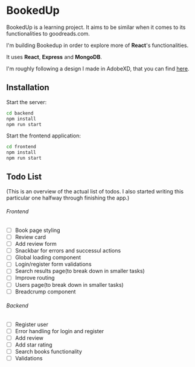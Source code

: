 # BookedUp

BookedUp is a learning project. It aims to be similar when it comes to its functionalities to goodreads.com.

I'm building Bookedup in order to explore more of **React**'s functionalities.

It uses
**React**,
**Express** and
**MongoDB**.


I'm roughly following a design I made in AdobeXD, that you can find [here](https://xd.adobe.com/view/861f949a-111a-421e-5419-7956844ba082-f02e/).

## Installation

Start the server:

```bash
cd backend
npm install
npm run start
```
Start the frontend application:

```bash
cd frontend
npm install
npm run start
```
## Todo List

(This is an overview of the actual list of todos. I also started writing this particular one halfway through finishing the app.)

###### Frontend
- [ ] Book page styling
- [ ] Review card
- [ ] Add review form
- [ ] Snackbar for errors and successul actions
- [ ] Global loading component
- [ ] Login/register form validations
- [ ] Search results page(to break down in smaller tasks)
- [ ] Improve routing
- [ ] Users page(to break down in smaller tasks)
- [ ] Breadcrump component

###### Backend

- [ ] Register user
- [ ] Error handling for login and register
- [ ] Add review
- [ ] Add star rating
- [ ] Search books functionality
- [ ] Validations
